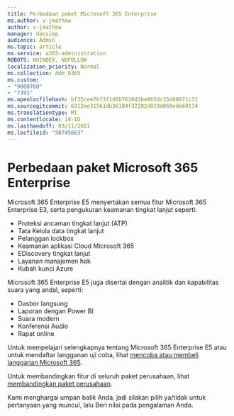 ```yaml
---
title: Perbedaan paket Microsoft 365 Enterprise
ms.author: v-jmathew
author: v-jmathew
manager: dansimp
audience: Admin
ms.topic: article
ms.service: o365-administration
ROBOTS: NOINDEX, NOFOLLOW
localization_priority: Normal
ms.collection: Adm_O365
ms.custom:
- "9000760"
- "7391"
ms.openlocfilehash: bf35cee7bf3f1d6b761043be865dc35d80071c32
ms.sourcegitcommit: 6312ee31561db36104f32282d019d069ede69174
ms.translationtype: MT
ms.contentlocale: id-ID
ms.lasthandoff: 03/11/2021
ms.locfileid: "50745663"
---
```

# <a name="microsoft-365-enterprise-plan-differences"></a>Perbedaan paket Microsoft 365 Enterprise

Microsoft 365 Enterprise E5 menyertakan semua fitur Microsoft 365 Enterprise E3, serta pengukuran keamanan tingkat lanjut seperti:

- Proteksi ancaman tingkat lanjut (ATP)
- Tata Kelola data tingkat lanjut
- Pelanggan lockbox
- Keamanan aplikasi Cloud Microsoft 365
- EDiscovery tingkat lanjut
- Layanan manajemen hak
- Kubah kunci Azure

Microsoft 365 Enterprise E5 juga disertai dengan analitik dan kapabilitas suara yang andal, seperti:

- Dasbor langsung
- Laporan dengan Power BI
- Suara modern
- Konferensi Audio
- Rapat online

Untuk mempelajari selengkapnya tentang Microsoft 365 Enterprise E5 atau untuk mendaftar langganan uji coba, lihat [mencoba atau membeli langganan Microsoft 365](https://go.microsoft.com/fwlink/?linkid=2099673).

Untuk membandingkan fitur di seluruh paket perusahaan, lihat [membandingkan paket perusahaan](https://go.microsoft.com/fwlink/?linkid=2097200).

Kami menghargai umpan balik Anda, jadi silakan pilih ya/tidak untuk pertanyaan yang muncul, lalu Beri nilai pada pengalaman Anda.

